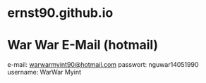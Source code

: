 # ernst90.github.io

# War War E-Mail (hotmail)
e-mail: warwarmyint90@hotmail.com 
passwort: nguwar14051990 
username: WarWar Myint

